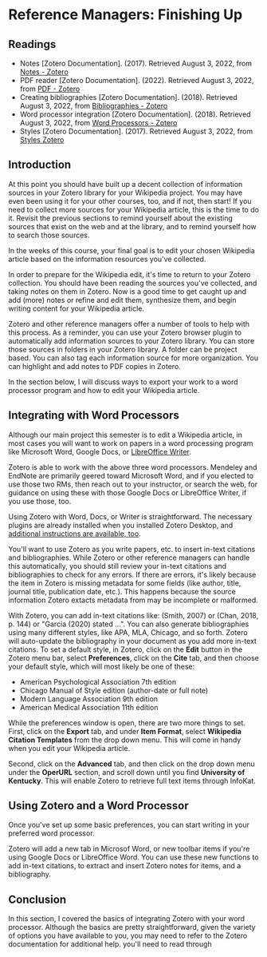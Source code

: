# Reference Managers: Finishing Up

## Readings

- Notes [Zotero Documentation]. (2017). Retrieved August 3, 2022, from [Notes -
  Zotero][zoteroNotes]
- PDF reader [Zotero Documentation]. (2022). Retrieved August 3, 2022, from
  [PDF - Zotero][zoteroPDF]
- Creating bibliographies [Zotero Documentation]. (2018). Retrieved August 3,
  2022, from [Bibliographies - Zotero][zoteroBibs]
- Word processor integration [Zotero Documentation]. (2018). Retrieved August
  3, 2022, from [Word Processors - Zotero][zoteroWP]
- Styles [Zotero Documentation]. (2017). Retrieved August 3, 2022, from [Styles Zotero][zoteroStyles]

## Introduction

At this point you should have built up a decent collection
of information sources in your Zotero library for your Wikipedia project.
You may have even been using it for your other courses, too, and
if not, then start!
If you need to collect more sources for your Wikipedia article,
this is the time to do it.
Revisit the previous sections to remind yourself
about the existing sources that exist on the web and at the library,
and to remind yourself how to search those sources.

In the weeks of this course,
your final goal is to edit your chosen Wikipedia article
based on the information resources you've collected.

In order to prepare for the Wikipedia edit,
it's time to return to your Zotero collection.
You should have been reading the sources you've collected,
and taking notes on them in Zotero.
Now is a good time to get caught up and add (more) notes
or refine and edit them,
synthesize them,
and begin writing content for your Wikipedia article.

Zotero and other reference managers offer a number of tools
to help with this process.
As a reminder,
you can use your Zotero browser plugin to automatically add
information sources to your Zotero library.
You can store those sources in folders in your Zotero library.
A folder can be project based.
You can also tag each information source for more organization.
You can highlight and add notes to PDF copies in Zotero.

In the section below,
I will discuss ways to export your work to a
word processor program and how to edit your Wikipedia article.

## Integrating with Word Processors

Although our main project this semester is
to edit a Wikipedia article,
in most cases you will want to work on papers
in a word processing program like Microsoft Word,
Google Docs, or [LibreOffice Writer][lowriter].

Zotero is able to work with the above three word processors.
Mendeley and EndNote are primarily geered toward Microsoft Word,
and if you elected to use those two RMs,
then reach out to your instructor,
or search the web,
for guidance on using
these with those Google Docs or LibreOffice Writer,
if you use those, too. 

Using Zotero with Word, Docs, or Writer is straightforward.
The necessary plugins are already installed when you installed
Zotero Desktop, and 
[additional instructions are available, too][zoteroWP].

You'll want to use Zotero as you write papers, etc.
to insert in-text citations and bibliographies.
While Zotero or other reference managers can handle this automatically,
you should still review your in-text citations and bibliographies
to check for any errors.
If there are errors,
it's likely because the item in Zotero is missing metadata for
some fields (like author, title, journal title, publication date, etc.).
This happens because the source information Zotero extacts
metadata from may be incomplete or malformed.

With Zotero, you can add in-text citations like:
(Smith, 2007) or (Chan, 2018, p. 144) or "Garcia (2020) stated ...".
You can also generate bibliographies using many different styles,
like APA, MLA, Chicago, and so forth.
Zotero will auto-update the bibliography in your document
as you add more in-text citations.
To set a default style, in Zotero,
click on the **Edit** button in the Zotero menu bar,
select **Preferences**,
click on the **Cite** tab, and
then choose your default style,
which will most likely be one of these:

- American Psychological Association 7th edition
- Chicago Manual of Style edition (author-date or full note)
- Modern Language Association 9th edition
- American Medical Association 11th edition

While the preferences window is open,
there are two more things to set.
First, click on the **Export** tab, and under **Item Format**,
select **Wikipedia Citation Templates** from the drop down menu.
This will come in handy when you edit your Wikipedia article.

Second, click on the **Advanced** tab,
and then click on the drop down menu
under the **OperURL** section, and
scroll down until you find **University of Kentucky**.
This will enable Zotero to retrieve full text 
items through InfoKat.

## Using Zotero and a Word Processor

Once you've set up some basic preferences,
you can start writing in your preferred word processor.

Zotero will add a new tab in Microsof Word,
or new toolbar items if you're using Google Docs or LibreOffice Word.
You can use these new functions to add in-text citations,
to extract and insert Zotero notes for items, and
a bibliography.

## Conclusion

In this section,
I covered the basics of integrating Zotero
with your word processor.
Although the basics are pretty straightforward,
given the variety of options you have available to you,
you may need to refer to the Zotero documentation for
additional help.
you'll need to read through 

[lowriter]:https://www.libreoffice.org/
[zoteroNotes]:https://www.zotero.org/support/notes
[zoteroPDF]:https://www.zotero.org/support/pdf_reader
[zoteroBibs]:https://www.zotero.org/support/creating_bibliographies
[zoteroWP]:https://www.zotero.org/support/word_processor_integration
[zoteroStyles]:https://www.zotero.org/support/styles
